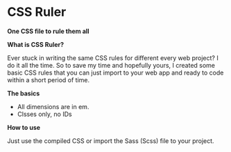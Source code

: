 # CSS Ruler
**One CSS file to rule them all**

**What is CSS Ruler?**

Ever stuck in writing the same CSS rules for different every web project? I do it all the time. So to save my time and hopefully yours, I created some basic CSS rules that you can just import to your web app and ready to code within a short period of time.

**The basics**

* All dimensions are in em.
* Clsses only, no IDs

**How to use**

Just use the compiled CSS or import the Sass (Scss) file to your project.
